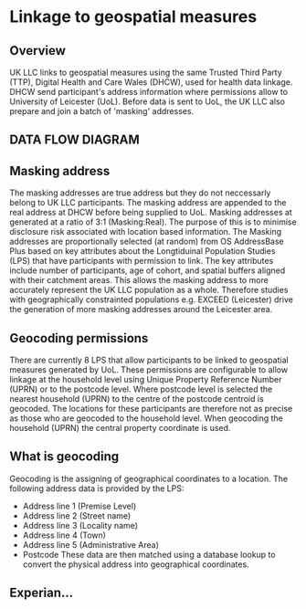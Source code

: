 # Linkage to geospatial measures
## Overview
UK LLC links to geospatial measures using the same Trusted Third Party (TTP), Digital Health and Care Wales (DHCW), used for health data linkage. DHCW send participant's address information where permissions allow to University of Leicester (UoL). Before data is sent to UoL, the UK LLC also prepare and join a batch of 'masking' addresses. 

## DATA FLOW DIAGRAM

## Masking address
The masking addresses are true address but they do not neccessarly belong to UK LLC participants. The masking address are appended to the real address at DHCW before being supplied to UoL. Masking addresses at generated at a ratio of 3:1 (Masking:Real). The purpose of this is to minimise disclosure risk associated with location based information. The Masking addresses are proportionally selected (at random) from OS AddressBase Plus based on key attributes about the Longtiduinal Population Studies (LPS) that have participants with permission to link. The key attributes include number of participants, age of cohort, and spatial buffers aligned with their catchment areas. This allows the masking address to more accurately represent the UK LLC population as a whole. Therefore studies with geographically constrainted populations e.g. EXCEED (Leicester) drive the generation of more masking addresses around the Leicester area. 

## Geocoding permissions 
There are currently 8 LPS that allow participants to be linked to geospatial measures generated by UoL. These permissions are configurable to allow linkage at the household level using Unique Property Reference Number (UPRN) or to the postcode level. Where postcode level is selected the nearest household (UPRN) to the centre of the postcode centroid is geocoded. The locations for these participants are therefore not as precise as those who are geocoded to the household level. When geocoding the household (UPRN) the central property coordinate is used.  

## What is geocoding
Geocoding is the assigning of geographical coordinates to a location. The following address data is provided by the LPS:
* Address line 1 (Premise Level)
* Address line 2 (Street name)
* Address line 3 (Locality name)
* Address line 4 (Town)
* Address line 5 (Administrative Area)
* Postcode
These data are then matched using a database lookup to convert the physical address into geographical coordinates.

## Experian...
